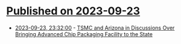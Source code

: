 # [Published on 2023-09-23](index.md)

* [2023-09-23, 23:32:00](https://soylentnews.org/article.pl?sid=23/09/23/0623210&from=rss) - [TSMC and Arizona in Discussions Over Bringing Advanced Chip Packaging Facility to the State](https://soylentnews.org/article.pl?sid=23/09/23/0623210&from=rss)
